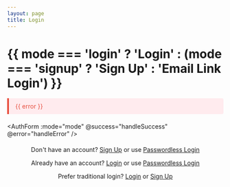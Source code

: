 ```yaml
---
layout: page
title: Login
---
```


<script setup>
import { ref } from 'vue'
import { useRouter } from 'vitepress'
import AuthForm from './.vitepress/theme/components/AuthForm.vue'

const router = useRouter()
const mode = ref('login')
const error = ref(null)

function handleSuccess() {
  // Redirect to home page after successful login
  console.log('Login successful, redirecting to home')
  router.go('/')
}

function handleError(err) {
  console.error('Auth error in login page:', err)
  error.value = err.message || 'Authentication error'
}

function toggleMode(newMode) {
  mode.value = newMode || (mode.value === 'login' ? 'signup' : 'login')
}
</script>

# {{ mode === 'login' ? 'Login' : (mode === 'signup' ? 'Sign Up' : 'Email Link Login') }}

<div v-if="error" class="error-alert">
  {{ error }}
</div>

<AuthForm :mode="mode" @success="handleSuccess" @error="handleError" />

<div style="text-align: center; margin-top: 20px;">
  <p v-if="mode === 'login'">
    Don't have an account?
    <a href="#" @click.prevent="toggleMode('signup')">Sign Up</a>
    or use
    <a href="#" @click.prevent="toggleMode('magic-link')">Passwordless Login</a>
  </p>
  <p v-else-if="mode === 'signup'">
    Already have an account?
    <a href="#" @click.prevent="toggleMode('login')">Login</a>
    or use
    <a href="#" @click.prevent="toggleMode('magic-link')">Passwordless Login</a>
  </p>
  <p v-else>
    Prefer traditional login?
    <a href="#" @click.prevent="toggleMode('login')">Login</a>
    or
    <a href="#" @click.prevent="toggleMode('signup')">Sign Up</a>
  </p>
</div>

<style>
.error-alert {
  padding: 10px 15px;
  background-color: #ffebee;
  color: #e74c3c;
  border-left: 4px solid #e74c3c;
  margin-bottom: 20px;
  border-radius: 0 4px 4px 0;
}
</style> 